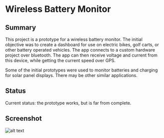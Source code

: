 # Wireless Battery Monitor

## Summary

This project is a prototype for a wireless battery monitor. The initial
objective was to create a dashboard for use on electric bikes, golf carts, or
other battery operated vehicles. The app connects to a custom hardware project
over bluetooth. The app can then receive voltage and current from this device,
while getting the current speed over GPS.

Some of the initial prototypes were used to monitor batteries and charging
for solar panel displays. There may be other similar applications.

## Status

Current status: the prototype works, but is far from complete.

## Screenshot

![alt
text](https://raw.github.com/mspiceland/wireless-battery-monitor/master/screenshot.png
"example screenshot")
